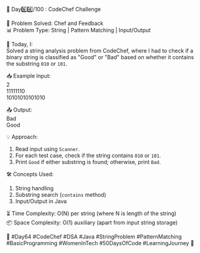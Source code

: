 🚀 Day6️⃣4️⃣/100 : CodeChef Challenge  

🧩 Problem Solved: Chef and Feedback  
📊 Problem Type: String | Pattern Matching | Input/Output  

📝 Today, I:  
Solved a string analysis problem from CodeChef, where I had to check if a binary string is classified as "Good" or "Bad" based on whether it contains the substring `010` or `101`.  

📥 Example Input:  
2  
11111110  
10101010101010  

📤 Output:  
Bad  
Good  

💡 Approach:  
1. Read input using `Scanner`.  
2. For each test case, check if the string contains `010` or `101`.  
3. Print `Good` if either substring is found; otherwise, print `Bad`.  

🛠️ Concepts Used:  
1. String handling  
2. Substring search (`contains` method)  
3. Input/Output in Java  

⏳ Time Complexity: O(N) per string (where N is length of the string)  
📦 Space Complexity: O(1) auxiliary (apart from input string storage)  

🌱 #Day64 #CodeChef #DSA #Java #StringProblem #PatternMatching #BasicProgramming #WomenInTech #50DaysOfCode #LearningJourney 🚀  
